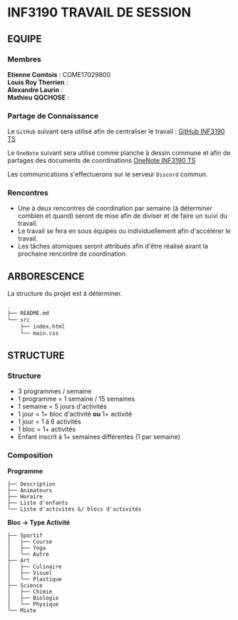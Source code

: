 # INF3190 TRAVAIL DE SESSION

## EQUIPE
### Membres

**Etienne Comtois** : COME17029800  
**Louis Roy Therrien** :  
**Alexandre Laurin** :  
**Mathieu QQCHOSE** :  

### Partage de Connaissance
Le `GitHub` suivant sera utilisé afin de centraliser le travail : [GitHub INF3190 TS](https://github.com/alexlaurincoding/INF3190_Travail_de_session.git)  

Le `OneNote` suivant sera utilisé comme planche à dessin commune et afin de partages des documents de coordinations [OneNote INF3190 TS](https://uqam-my.sharepoint.com/:o:/g/personal/jb591912_ens_uqam_ca/Ei4SeovgjfJApBzsdJSmaCsBOT2XgswlFoS4ARMlf6SUSQ?e=PtQ1UL)  

Les communications s'effectuerons sur le serveur `Discord` commun.  

### Rencontres
- Une à deux rencontres de coordination par semaine (à déterminer combien et quand) seront de mise afin de diviser et de faire un suivi du travail.  
- Le travail se fera en sous équipes ou individuellement afin d'accélérer le travail. 
- Les tâches atomiques seront attribués afin d'être réalisé avant la prochaine rencontre de coordination.  



## ARBORESCENCE
La structure du projet est à déterminer.  

```bash
.
├── README.md
└── src
    ├── index.html
    └── main.css
```

## STRUCTURE
### Structure
- 3 programmes / semaine
- 1 programme = 1 semaine / 15 semaines
- 1 semaine = 5 jours d'activités
- 1 jour = 1+ bloc d'activité **ou** 1+ activité 
- 1 jour = 1 à 6 activités
- 1 bloc = 1+ activités
- Enfant inscrit à 1+ semaines différentes (1 par semaine)

### Composition

**Programme**  
```
├── Description  
├── Animateurs  
├── Horaire  
├── Liste d'enfants  
└── Liste d'activités &/ blocs d'activités  
```

**Bloc -> Type Activité**  
```
├── Sportif    
│   ├── Course    
│   ├── Yoga    
│   └── Autre    
├── Art    
│   ├── Culinaire    
│   ├── Visuel    
│   └── Plastique    
├── Science   
│   ├── Chimie    
│   ├── Biologie    
│   └── Physique   
└── Mixte  
```




